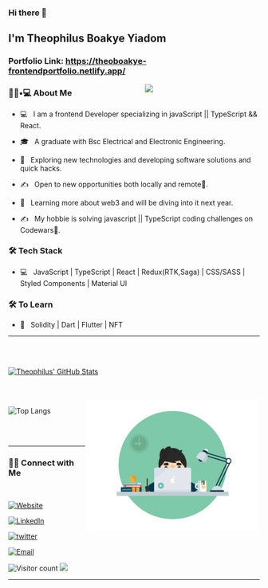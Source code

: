 ### Hi there 👋<h2> I'm Theophilus Boakye Yiadom</h2>
### Portfolio Link: https://theoboakye-frontendportfolio.netlify.app/

<img align='right' src="https://media.giphy.com/media/M9gbBd9nbDrOTu1Mqx/giphy.gif" width="230">

<h3> 👨🏻•💻 About Me </h3>

- 💻  &nbsp; I am a frontend Developer specializing in javaScript || TypeScript  && React.

- 🎓 &nbsp; A graduate with Bsc Electrical and Electronic Engineering.

- 🤔 &nbsp; Exploring new technologies and developing software solutions and quick hacks.

- ✍️ &nbsp; Open to new opportunities both locally and remote🤔.
  
- 🌱 &nbsp; Learning more about web3 and will be diving into it next year.

- ✍️ &nbsp; My hobbie is solving javascript || TypeScript coding challenges on Codewars🤔.



<h3>🛠 Tech Stack</h3>



- 💻 &nbsp; JavaScript | TypeScript | React | Redux(RTK,Saga) | CSS/SASS | Styled Components | Material UI


<!--

- 🛢 &nbsp; MySQL | MongoDB

- 🔧 &nbsp; Git | Markdown | Selenium | Tidyverse

- 🖥 &nbsp; Illustrator| Photoshop | InDesign

-->




<h3>🛠 To Learn</h3>

- 🔧 &nbsp; Solidity | Dart | Flutter | NFT

<hr>



<br/><br/>

[![Theophilus' GitHub Stats](https://github-readme-stats.vercel.app/api?username=THEO-184&show_icons=true)](https://github.com/shivam0110)

<br/>

<br/>

<img src="https://github.com/nirala69/nirala69/blob/master/70804f7e25b11f29db904f2fa7b4cd9d.gif" width="350" align='right'>

![Top Langs](https://github-readme-stats.vercel.app/api/top-langs/?username=THEO-184&show_icons=true)

<br><br>



<hr>



<h3> 🤝🏻 Connect with Me </h3>

<br>



<p align="center">

<a href="https://theoboakye-frontendportfolio.netlify.app/"><img alt="Website" src="https://img.shields.io/badge/Theophilus.netlify.app-black?style=flat-square&logo=google-chrome"></a>

<a href="https://www.linkedin.com/in/theophilus-boakye-yiadom-142a071a3/"><img alt="LinkedIn" src="https://img.shields.io/badge/LinkedIn-Theophilus%20Boakye-blue?style=flat-square&logo=linkedin"></a>

<a href="https://twitter.com/tbyiadom1"><img alt="twitter" src="https://img.shields.io/badge/twitter?style=flat-square&logo=instagram"></a>

<a href="mailto:theophilusboakye47@gmail.com"><img alt="Email" src="https://img.shields.io/badge/Email-theophilusboakye47@gmail.com-blue?style=flat-square&logo=gmail"></a>

</p>





![Visitor count](https://visitor-badge.laobi.icu/badge?page_id=theophilusboakye.theo)   <img src="https://media.giphy.com/media/dxn6fRlTIShoeBr69N/giphy.gif" width="30">





<hr>


